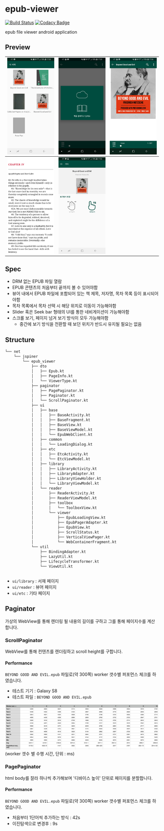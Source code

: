 # epub-viewer
[![Build Status](https://travis-ci.org/JSpiner/epub-viewer.svg?branch=master)](https://travis-ci.org/JSpiner/epub-viewer)
[![Codacy Badge](https://api.codacy.com/project/badge/Grade/121506e18673425f8db8c509dc66d13e)](https://www.codacy.com/app/jspiner/epub-viewer?utm_source=github.com&amp;utm_medium=referral&amp;utm_content=JSpiner/epub-viewer&amp;utm_campaign=Badge_Grade)

epub file viewer android application

## Preview
| ![screenshot-1](./imgs/screenshot-1.jpg) | ![screenshot-2](./imgs/screenshot-2.jpg)| ![screenshot-3](./imgs/screenshot-3.jpg) |
|:---:|:---:|:---:|
| ![screenshot-4](./imgs/screenshot-4.jpg) | ![screenshot-5](./imgs/screenshot-5.jpg) |  |

## Spec
- DRM 없는 EPUB 파일 열람
- EPUB 콘텐츠의 처음부터 끝까지 볼 수 있어야함
- 뷰어 내에서 EPUB 파일에 포함되어 있는 책 제목, 저자명, 목차 목록 등이 표시되어야함
- 목차 목록에서 목차 선택 시 해당 위치로 이동이 가능해야함
- Slider 혹은 Seek bar 형태의 UI를 통한 네비게이션이 가능해야함
- 스크롤 보기, 페이지 넘겨 보기 방식이 모두 가능해야함
    - 중간에 보기 방식을 전환할 때 보던 위치가 반드시 유지될 필요는 없음

## Structure
```
└── net
    └── jspiner
        └── epub_viewer
            ├── dto
            │   ├── Epub.kt
            │   ├── PageInfo.kt
            │   └── ViewerType.kt
            ├── paginator
            │   ├── PagePaginator.kt
            │   ├── Paginator.kt
            │   └── ScrollPaginator.kt
            ├── ui
            │   ├── base
            │   │   ├── BaseActivity.kt
            │   │   ├── BaseFragment.kt
            │   │   ├── BaseView.kt
            │   │   ├── BaseViewModel.kt
            │   │   └── EpubWebClient.kt
            │   ├── common
            │   │   └── LoadingDialog.kt
            │   ├── etc
            │   │   ├── EtcActivity.kt
            │   │   └── EtcViewModel.kt
            │   ├── library
            │   │   ├── LibraryActivity.kt
            │   │   ├── LibraryAdapter.kt
            │   │   ├── LibraryViewHolder.kt
            │   │   └── LibraryViewModel.kt
            │   └── reader
            │       ├── ReaderActivity.kt
            │       ├── ReaderViewModel.kt
            │       ├── toolbox
            │       │   └── ToolboxView.kt
            │       └── viewer
            │           ├── EpubLoadingView.kt
            │           ├── EpubPagerAdapter.kt
            │           ├── EpubView.kt
            │           ├── ScrollStatus.kt
            │           ├── VerticalViewPager.kt
            │           └── WebContainerFragment.kt
            └── util
                ├── BindingAdapter.kt
                ├── LazyUtil.kt
                ├── LifecycleTransformer.kt
                └── ViewUtil.kt


```
- `ui/library` : 서재 페이지
- `ui/reader` : 뷰어 페이지
- `ui/etc` : 기타 페이지


## Paginator
가상의 WebView를 통해 렌더링 될 내용의 길이를 구하고 그를 통해 페이지수를 계산합니다.

### ScrollPaginator
WebView를 통해 컨텐츠를 렌더링하고 scroll height를 구합니다.

#### Performance
`BEYOND GOOD AND EVIL.epub` 파일로(약 300쪽) worker 갯수별 퍼포먼스 체크를 하였습니다.
- 테스트 기기 : Galaxy S8
- 테스트 파일 : `BEYOND GOOD AND EVIL.epub`

![paginator-performance](./imgs/paginator-performance.png)
(worker 갯수 별 수행 시간, 단위 : ms)

### PagePaginator
html body를 잘라 하나씩 추가해보며 '디바이스 높이' 단위로 페이지를 분할합니다.

#### Performance
`BEYOND GOOD AND EVIL.epub` 파일로(약 300쪽) worker 갯수별 퍼포먼스 체크를 하였습니다.

- 처음부터 1단어씩 추가하는 방식 : 42s
- 이진탐색으로 변경후 : 9s